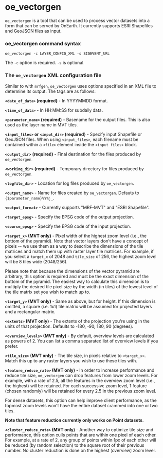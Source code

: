 # oe_vectorgen

`oe_vectorgen` is a tool that can be used to process vector datasets into a form that can be served by OnEarth. It currently supports ESRI Shapefiles and GeoJSON files as input.

### oe_vectorgen command syntax

`oe_vectorgen -c LAYER_CONFIG_XML -s SIGEVENT_URL`

The `-c` option is required. `-s` is optional.

### The `oe_vectorgen` XML configuration file
Similar to with `mrfgen`, `oe_vectorgen` uses options specified in an XML file to determine its output. The tags are as follows:

**`<date_of_data>` (required)** - In YYYYMMDD format.

**`<time_of_data>`** - In HH:MM:SS for subdaily data.

**`<parameter_name>` (required)** - Basename for the output files. This is also used as the layer name in MVT tiles.

**`<input_files>` or `<input_dir>` (required)** - Specify input Shapefile or GeoJSON files. When using `<input_files>`, each filename must be contained within a `<file>` element inside the `<input_files>` block.

**`<output_dir>` (required)** - Final destination for the files produced by `oe_vectorgen`.

**`<working_dir>` (required)** - Temporary directory for files produced by `oe_vectorgen`.

**`<logfile_dir>`** - Location for log files produced by `oe_vectorgen`.

**`<output_name>`** - Name for files created by `oe_vectorgen`. Defauts to `{$parameter_name}%Y%j_`.

**`<output_format>`** - Currently supports "MRF-MVT" and "ESRI Shapefile".

**`<target_epsg>`** - Specify the EPSG code of the output projection. 

**`<source_epsg>`** - Specify the EPSG code of the input projection. 

**`<target_x>` (MVT only)** - Pixel width of the highest zoom level (i.e., the bottom of the pyramid). Note that vector layers don't have a concept of pixels -- we use them as a way to describe the dimensions of the tile matrices and match them up with raster layer tile matrices. For example, if you select a `target_x` of 2048 and `tile_size` of 256, the highest zoom level will be 8 tiles wide (2048/256).

Please note that because the dimensions of the vector pyramid are arbitrary, this option is required and must be the exact dimension of the bottom of the pyramid. The easiest way to calculate this dimension is to multiply the desired tile pixel size by the width (in tiles) of the lowest level of the tile matrix set you wish to match up to.

**`<target_y>` (MVT only)** - Same as above, but for height. If this dimension is omitted, a square (i.e. 1x1) tile matrix will be assumed for projected layers and a rectangular matrix.

**`<extents>` (MVT only)** - The extents of the projection you're using in the units of that projection. Defaults to -180, -90, 180, 90 (degrees).

**`<overview_levels>` (MVT only)** - By default, overview levels are calculated as powers of 2. You can list a comma separated list of overview levels if you prefer.

**`<tile_size>` (MVT only)** - The tile size, in pixels relative to `<target_x>`. Match this up to any raster layers you wish to use these tiles with.

**`<feature_reduce_rate>` (MVT only)** - In order to increase performance and reduce tile size, `oe_vectorgen` can drop features from lower zoom levels. For example, with a rate of 2.5, all the features in the overview zoom level (i.e., the highest) will be retained. For each successive zoom level, 1 feature (chosen randomly) will be retained for every 2.5 in the previous zoom level.

For dense datasets, this option can help improve client performance, as the topmost zoom levels won't have the entire dataset crammed into one or two tiles.

**Note that feature reduction currently only works on Point datasets.**

**`<cluster_reduce_rate>` (MVT only)** - Another way to optimize tile size and performance, this option culls points that are within one pixel of each other. For example, at a rate of 2, any group of points within 1px of each other will be reduced (by random selection) to the square root of their previous number. No cluster reduction is done on the highest (overview) zoom level.